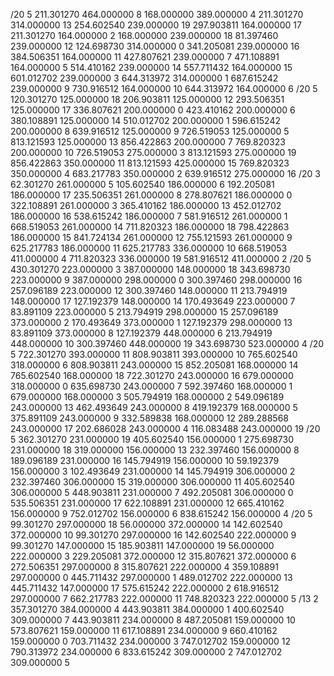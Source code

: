 /20 5
211.301270 464.000000 8
168.000000 389.000000 4
211.301270 314.000000 13
254.602540 239.000000 19
297.903811 164.000000 17
211.301270 164.000000 2
168.000000 239.000000 18
81.397460 239.000000 12
124.698730 314.000000 0
341.205081 239.000000 16
384.506351 164.000000 11
427.807621 239.000000 7
471.108891 164.000000 5
514.410162 239.000000 14
557.711432 164.000000 15
601.012702 239.000000 3
644.313972 314.000000 1
687.615242 239.000000 9
730.916512 164.000000 10
644.313972 164.000000 6
/20 5
120.301270 125.000000 18
206.903811 125.000000 12
293.506351 125.000000 17
336.807621 200.000000 0
423.410162 200.000000 6
380.108891 125.000000 14
510.012702 200.000000 1
596.615242 200.000000 8
639.916512 125.000000 9
726.519053 125.000000 5
813.121593 125.000000 13
856.422863 200.000000 7
769.820323 200.000000 10
726.519053 275.000000 3
813.121593 275.000000 19
856.422863 350.000000 11
813.121593 425.000000 15
769.820323 350.000000 4
683.217783 350.000000 2
639.916512 275.000000 16
/20 3
62.301270 261.000000 5
105.602540 186.000000 6
192.205081 186.000000 17
235.506351 261.000000 8
278.807621 186.000000 0
322.108891 261.000000 3
365.410162 186.000000 13
452.012702 186.000000 16
538.615242 186.000000 7
581.916512 261.000000 1
668.519053 261.000000 14
711.820323 186.000000 18
798.422863 186.000000 15
841.724134 261.000000 12
755.121593 261.000000 9
625.217783 186.000000 11
625.217783 336.000000 10
668.519053 411.000000 4
711.820323 336.000000 19
581.916512 411.000000 2
/20 5
430.301270 223.000000 3
387.000000 148.000000 18
343.698730 223.000000 9
387.000000 298.000000 0
300.397460 298.000000 16
257.096189 223.000000 12
300.397460 148.000000 11
213.794919 148.000000 17
127.192379 148.000000 14
170.493649 223.000000 7
83.891109 223.000000 5
213.794919 298.000000 15
257.096189 373.000000 2
170.493649 373.000000 1
127.192379 298.000000 13
83.891109 373.000000 8
127.192379 448.000000 6
213.794919 448.000000 10
300.397460 448.000000 19
343.698730 523.000000 4
/20 5
722.301270 393.000000 11
808.903811 393.000000 10
765.602540 318.000000 6
808.903811 243.000000 15
852.205081 168.000000 14
765.602540 168.000000 18
722.301270 243.000000 16
679.000000 318.000000 0
635.698730 243.000000 7
592.397460 168.000000 1
679.000000 168.000000 3
505.794919 168.000000 2
549.096189 243.000000 13
462.493649 243.000000 8
419.192379 168.000000 5
375.891109 243.000000 9
332.589838 168.000000 12
289.288568 243.000000 17
202.686028 243.000000 4
116.083488 243.000000 19
/20 5
362.301270 231.000000 19
405.602540 156.000000 1
275.698730 231.000000 18
319.000000 156.000000 13
232.397460 156.000000 8
189.096189 231.000000 16
145.794919 156.000000 10
59.192379 156.000000 3
102.493649 231.000000 14
145.794919 306.000000 2
232.397460 306.000000 15
319.000000 306.000000 11
405.602540 306.000000 5
448.903811 231.000000 7
492.205081 306.000000 0
535.506351 231.000000 17
622.108891 231.000000 12
665.410162 156.000000 9
752.012702 156.000000 6
838.615242 156.000000 4
/20 5
99.301270 297.000000 18
56.000000 372.000000 14
142.602540 372.000000 10
99.301270 297.000000 16
142.602540 222.000000 9
99.301270 147.000000 15
185.903811 147.000000 19
56.000000 222.000000 3
229.205081 372.000000 12
315.807621 372.000000 6
272.506351 297.000000 8
315.807621 222.000000 4
359.108891 297.000000 0
445.711432 297.000000 1
489.012702 222.000000 13
445.711432 147.000000 17
575.615242 222.000000 2
618.916512 297.000000 7
662.217783 222.000000 11
748.820323 222.000000 5
/13 2
357.301270 384.000000 4
443.903811 384.000000 1
400.602540 309.000000 7
443.903811 234.000000 8
487.205081 159.000000 10
573.807621 159.000000 11
617.108891 234.000000 9
660.410162 159.000000 0
703.711432 234.000000 3
747.012702 159.000000 12
790.313972 234.000000 6
833.615242 309.000000 2
747.012702 309.000000 5
